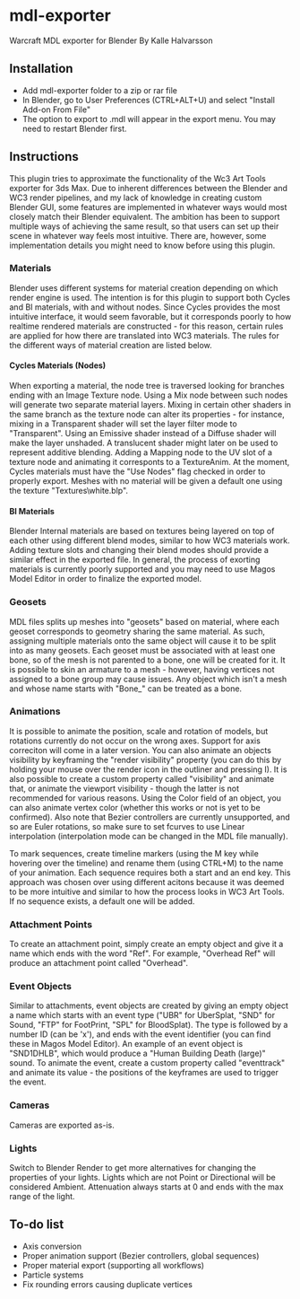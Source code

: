 # mdl-exporter
Warcraft MDL exporter for Blender
By Kalle Halvarsson

## Installation
* Add mdl-exporter folder to a zip or rar file
* In Blender, go to User Preferences (CTRL+ALT+U) and select "Install Add-on From File"
* The option to export to .mdl will appear in the export menu. You may need to restart Blender first.

## Instructions
This plugin tries to approximate the functionality of the Wc3 Art Tools exporter for 3ds Max. Due to inherent differences between the Blender and WC3 render pipelines, and my lack of knowledge in creating custom Blender GUI, some features are implemented in whatever ways would most closely match their Blender equivalent. The ambition has been to support multiple ways of achieving the same result, so that users can set up their scene in whatever way feels most intuitive. There are, however, some implementation details you might need to know before using this plugin.

### Materials
Blender uses different systems for material creation depending on which render engine is used. The intention is for this plugin to support both Cycles and BI materials, with and without nodes. Since Cycles provides the most intuitive interface, it would seem favorable, but it corresponds poorly to how realtime rendered materials are constructed - for this reason, certain rules are applied for how there are translated into WC3 materials. The rules for the different ways of material creation are listed below.

#### Cycles Materials (Nodes)
When exporting a material, the node tree is traversed looking for branches ending with an Image Texture node. Using a Mix node between such nodes will generate two separate material layers. Mixing in certain other shaders in the same branch as the texture node can alter its properties - for instance, mixing in a Transparent shader will set the layer filter mode to "Transparent". Using an Emissive shader instead of a Diffuse shader will make the layer unshaded. A translucent shader might later on be used to represent additive blending. Adding a Mapping node to the UV slot of a texture node and animating it corresponts to a TextureAnim. At the moment, Cycles materials must have the "Use Nodes" flag checked in order to properly export. Meshes with no material will be given a default one using the texture "Textures\white.blp".

#### BI Materials
Blender Internal materials are based on textures being layered on top of each other using different blend modes, similar to how WC3 materials work. Adding texture slots and changing their blend modes should provide a similar effect in the exported file. In general, the process of exorting materials is currently poorly supported and you may need to use Magos Model Editor in order to finalize the exported model.

### Geosets
MDL files splits up meshes into "geosets" based on material, where each geoset corresponds to geometry sharing the same material. As such, assigning multiple materials onto the same object will cause it to be split into as many geosets. Each geoset must be associated with at least one bone, so of the mesh is not parented to a bone, one will be created for it. It is possible to skin an armature to a mesh - however, having vertices not assigned to a bone group may cause issues. Any object which isn't a mesh and whose name starts with "Bone_" can be treated as a bone. 

### Animations
It is possible to animate the position, scale and rotation of models, but rotations currently do not occur on the wrong axes. Support for axis correciton will come in a later version. You can also animate an objects visibility by keyframing the "render visibility" property (you can do this by holding your mouse over the render icon in the outliner and pressing I). It is also possible to create a custom property called "visibility" and animate that, or animate the viewport visibility - though the latter is not recommended for various reasons. Using the Color field of an object, you can also animate vertex color (whether this works or not is yet to be confirmed). Also note that Bezier controllers are currently unsupported, and so are Euler rotations, so make sure to set fcurves to use Linear interpolation (interpolation mode can be changed in the MDL file manually).

To mark sequences, create timeline markers (using the M key while hovering over the timeline) and rename them (using CTRL+M) to the name of your animation. Each sequence requires both a start and an end key. This approach was chosen over using different acitons because it was deemed to be more intuitive and similar to how the process looks in WC3 Art Tools. If no sequence exists, a default one will be added. 

### Attachment Points
To create an attachment point, simply create an empty object and give it a name which ends with the word "Ref". For example, "Overhead Ref" will produce an attachment point called "Overhead". 

### Event Objects
Similar to attachments, event objects are created by giving an empty object a name which starts with an event type ("UBR" for UberSplat, "SND" for Sound, "FTP" for FootPrint, "SPL" for BloodSplat). The type is followed by a number ID (can be 'x'), and ends with the event identifier (you can find these in Magos Model Editor). An example of an event object is "SND1DHLB", which would produce a "Human Building Death (large)" sound. To animate the event, create a custom property called "eventtrack" and animate its value - the positions of the keyframes are used to trigger the event. 

### Cameras
Cameras are exported as-is. 

### Lights
Switch to Blender Render to get more alternatives for changing the properties of your lights. Lights which are not Point or Directional will be considered Ambient. Attenuation always starts at 0 and ends with the max range of the light. 


## To-do list
* Axis conversion
* Proper animation support (Bezier controllers, global sequences)
* Proper material export (supporting all workflows)
* Particle systems
* Fix rounding errors causing duplicate vertices



